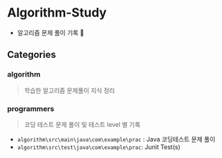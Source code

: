 # Algorithm-Study

- 알고리즘 문제 풀이 기록 💫

## Categories

### algorithm

> 학습한 알고리즘 문제풀이 지식 정리

### programmers

> 코딩 테스트 문제 풀이 및 테스트 level 별 기록

- `algorithm\src\main\java\com\example\prac` : Java 코딩테스트 문제 풀이
- `algorithm\src\test\java\com\example\prac`: Junit Test(s)
